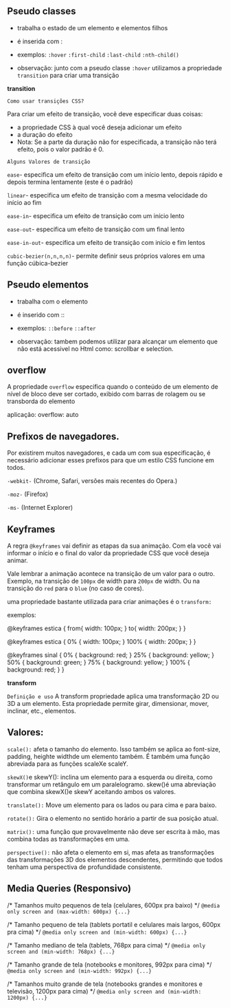 
## Pseudo classes

 - trabalha o estado de um elemento e elementos filhos
 - é inserida com : 
  
 - exemplos: `:hover`
             `:first-child`
             `:last-child`
             `:nth-child()`

 - observação: junto com a pseudo classe `:hover` utilizamos a propriedade `transition` para criar uma transição


**transition**


`Como usar transições CSS?`

Para criar um efeito de transição, você deve especificar duas coisas:

 - a propriedade CSS à qual você deseja adicionar um efeito
 - a duração do efeito
 - Nota: Se a parte da duração não for especificada, a transição não terá efeito, pois o valor padrão é 0.


`Alguns Valores de transição`


`ease`- especifica um efeito de transição com um início lento, depois rápido e depois termina lentamente (este é o padrão)

`linear`- especifica um efeito de transição com a mesma velocidade do início ao fim

`ease-in`- especifica um efeito de transição com um início lento

`ease-out`- especifica um efeito de transição com um final lento

`ease-in-out`- especifica um efeito de transição com início e fim lentos

`cubic-bezier(n,n,n,n)`- permite definir seus próprios valores em uma função cúbica-bezier




## Pseudo elementos

 - trabalha com o elemento
 - é inserido com ::

 - exemplos: ` ::before `
             ` ::after  `

- observação: tambem podemos utilizar para alcançar um elemento que não está acessivel no Html como: scrollbar e selection.




## overflow

A propriedade `overflow` especifica quando o conteúdo de um elemento de nível de bloco deve ser cortado, exibido com barras de rolagem ou se transborda do elemento

aplicação: overflow: auto



## Prefixos de navegadores.

Por existirem muitos navegadores, e cada um com sua especificação, é necessário adicionar esses prefixos para que um estilo CSS funcione em todos.

`-webkit-`
(Chrome, Safari, versões mais recentes do Opera.)

`-moz-`
(Firefox)

`-ms-`
(Internet Explorer)




## Keyframes

A regra `@keyframes` vai definir as etapas da sua animação. Com ela você vai informar o início e o final do valor da propriedade CSS que você deseja animar.

Vale lembrar a animação acontece na transição de um valor para o outro. Exemplo, na transição de `100px` de width para `200px` de width. Ou na transição do `red` para o `blue` (no caso de cores).

uma propriedade bastante utilizada para criar animações é o `transform:`

exemplos:


@keyframes estica {
  from{
   width: 100px;
 }
 to{
   width: 200px;
 }
}


@keyframes estica {
 0% {
   width: 100px;
 }
 100% {
   width: 200px;
 }
}


@keyframes sinal {
 0% {
   background: red;
 }
 25% {
   background: yellow;
 }
 50% {
   background: green;
 }
 75% {
   background: yellow;
 }
 100% {
   background: red;
 }
}


**transform**

`Definição e uso`
A transform propriedade aplica uma transformação 2D ou 3D a um elemento. Esta propriedade permite girar, dimensionar, mover, inclinar, etc., elementos.

## Valores:

`scale():` afeta o tamanho do elemento. Isso também se aplica ao font-size, padding, heighte widthde um elemento também. É também uma função abreviada para as funções scaleXe scaleY.

`skewX()`e skewY(): inclina um elemento para a esquerda ou direita, como transformar um retângulo em um paralelogramo. skew()é uma abreviação que combina skewX()e skewY aceitando ambos os valores.

`translate():` Move um elemento para os lados ou para cima e para baixo.

`rotate():` Gira o elemento no sentido horário a partir de sua posição atual.

`matrix():` uma função que provavelmente não deve ser escrita à mão, mas combina todas as transformações em uma.

`perspective():` não afeta o elemento em si, mas afeta as transformações das transformações 3D dos elementos descendentes, permitindo que todos tenham uma perspectiva de profundidade consistente.


## Media Queries (Responsivo)

/* Tamanhos muito pequenos de tela (celulares, 600px pra baixo) */
`@media only screen and (max-width: 600px) {...}`

/* Tamanho pequeno de tela (tablets portatil e celulares mais largos, 600px pra cima) */
`@media only screen and (min-width: 600px) {...}`

/* Tamanho mediano de tela (tablets, 768px para cima) */
`@media only screen and (min-width: 768px) {...}`

/* Tamanho grande de tela (notebooks e monitores, 992px para cima) */
`@media only screen and (min-width: 992px) {...}`

/* Tamanhos muito grande de tela (notebooks grandes e monitores e televisão, 1200px para cima) */
`@media only screen and (min-width: 1200px) {...}`
